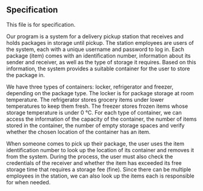 ## Specification

This file is for specification.

Our program is a system for a delivery pickup station that receives and holds packages in storage until pickup. The station employees are users of the system, each with a unique username and password to log in. Each package (item) comes with an identification number, information about its sender and receiver, as well as the type of storage it requires. Based on this information, the system provides a suitable container for the user to store the package in.

We have three types of containers: locker, refrigerator and freezer, depending on the package type. The locker is for package storage at room temperature. The refrigerator stores grocery items under lower temperatures to keep them fresh. The freezer stores frozen items whose storage temperature is under 0 °C.  For each type of container, we can access the information of the capacity of the container, the number of items stored in the container, the number of empty storage spaces and verify whether the chosen location of the container has an item.

When someone comes to pick up their package, the user uses the item identification number to look up the location of its container and removes it from the system. During the process, the user must also check the credentials of the receiver and whether the item has exceeded its free storage time that requires a storage fee (fine). Since there can be multiple employees in the station, we can also look up the items each is responsible for when needed. 

